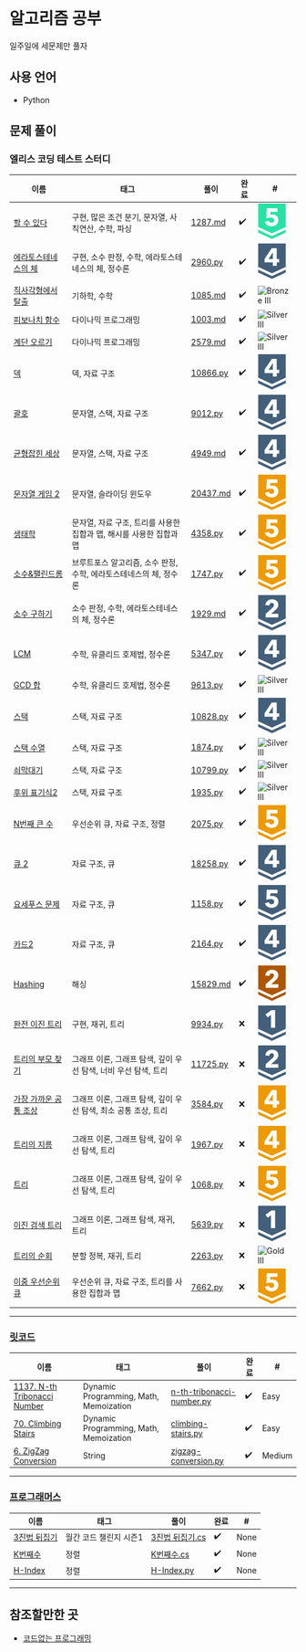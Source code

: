 # 알고리즘 공부

일주일에 세문제만 풀자

## 사용 언어

- Python

## 문제 풀이

### 엘리스 코딩 테스트 스터디

|                             이름                              |                                태그                                 |                                                         풀이                                                         | 완료 |     #      |
| ------------------------------------------------------------- | ------------------------------------------------------------------- | -------------------------------------------------------------------------------------------------------------------- | ---- | ---------- |
| [할 수 있다](https://www.acmicpc.net/problem/1287)            | 구현, 많은 조건 분기, 문자열, 사칙연산, 수학, 파싱                  | [1287.md](./baekjoon/problems/%5B1287%5D%ED%95%A0%20%EC%88%98%20%EC%9E%88%EB%8B%A4)                                  | ✔️   | ![Platinum V](./assets/16.svg) |
| [에라토스테네스의 체](https://www.acmicpc.net/problem/2960)   | 구현, 소수 판정, 수학, 에라토스테네스의 체, 정수론                  | [2960.py](./baekjoon/week_03/18_2960)                                                                                | ✔️   | ![![Silver I](./assets/10.svg)V](./assets/7.svg)  |
| [직사각형에서 탈출](https://www.acmicpc.net/problem/1085)     | 기하학, 수학                                                        | [1085.md](./baekjoon/problems/%5B1085%5D%EC%A7%81%EC%82%AC%EA%B0%81%ED%98%95%EC%97%90%EC%84%9C%20%ED%83%88%EC%B6%9C) | ✔️   | ![![![Bronze I](./assets/5.svg)I](./assets/4.svg)I](./assets/3.svg) |
| [피보나치 함수](https://www.acmicpc.net/problem/1003)         | 다이나믹 프로그래밍                                                 | [1003.md](./baekjoon/problems/%5B1003%5D%ED%94%BC%EB%B3%B4%EB%82%98%EC%B9%98%20%ED%95%A8%EC%88%98)                   | ✔️   | ![![![Silver I](./assets/10.svg)I](./assets/9.svg)I](./assets/8.svg) |
| [계단 오르기](https://www.acmicpc.net/problem/2579)           | 다이나믹 프로그래밍                                                 | [2579.md](./baekjoon/problems/%5B2579%5D%EA%B3%84%EB%8B%A8%20%EC%98%A4%EB%A5%B4%EA%B8%B0)                            | ✔️   | ![![![Silver I](./assets/10.svg)I](./assets/9.svg)I](./assets/8.svg) |
| [덱](https://www.acmicpc.net/problem/10866)                   | 덱, 자료 구조                                                       | [10866.py](./baekjoon/week_01/06_10866)                                                                              | ✔️   | ![![Silver I](./assets/10.svg)V](./assets/7.svg)  |
| [괄호](https://www.acmicpc.net/problem/9012)                  | 문자열, 스택, 자료 구조                                             | [9012.py](./baekjoon/week_01/03_9012)                                                                                | ✔️   | ![![Silver I](./assets/10.svg)V](./assets/7.svg)  |
| [균형잡힌 세상](https://www.acmicpc.net/problem/4949)         | 문자열, 스택, 자료 구조                                             | [4949.md](./baekjoon/problems/%5B4949%5D%EA%B7%A0%ED%98%95%EC%9E%A1%ED%9E%8C%20%EC%84%B8%EC%83%81)                   | ✔️   | ![![Silver I](./assets/10.svg)V](./assets/7.svg)  |
| [문자열 게임 2](https://www.acmicpc.net/problem/20437)        | 문자열, 슬라이딩 윈도우                                             | [20437.md](./baekjoon/problems/%5B20437%5D%EB%AC%B8%EC%9E%90%EC%97%B4%20%EA%B2%8C%EC%9E%84%202)                      | ✔️   | ![Gold V](./assets/11.svg)     |
| [생태학](https://www.acmicpc.net/problem/4358)                | 문자열, 자료 구조, 트리를 사용한 집합과 맵, 해시를 사용한 집합과 맵 | [4358.py](./baekjoon/week_02/13_4358)                                                                                | ✔️   | ![Gold V](./assets/11.svg)     |
| [소수&팰린드롬](https://www.acmicpc.net/problem/1747)         | 브루트포스 알고리즘, 소수 판정, 수학, 에라토스테네스의 체, 정수론   | [1747.py](./baekjoon/week_03/24_1747)                                                                                | ✔️   | ![Gold V](./assets/11.svg)     |
| [소수 구하기](https://www.acmicpc.net/problem/1929)           | 소수 판정, 수학, 에라토스테네스의 체, 정수론                        | [1929.md](./baekjoon/problems/%5B1929%5D%EC%86%8C%EC%88%98%20%EA%B5%AC%ED%95%98%EA%B8%B0)                            | ✔️   | ![![Silver I](./assets/10.svg)I](./assets/9.svg)  |
| [LCM](https://www.acmicpc.net/problem/5347)                   | 수학, 유클리드 호제법, 정수론                                       | [5347.py](./baekjoon/week_03/19_5347)                                                                                | ✔️   | ![![Silver I](./assets/10.svg)V](./assets/7.svg)  |
| [GCD 합](https://www.acmicpc.net/problem/9613)                | 수학, 유클리드 호제법, 정수론                                       | [9613.py](./baekjoon/week_03/20_9613)                                                                                | ✔️   | ![![![Silver I](./assets/10.svg)I](./assets/9.svg)I](./assets/8.svg) |
| [스택](https://www.acmicpc.net/problem/10828)                 | 스택, 자료 구조                                                     | [10828.py](./baekjoon/week_01/02_10828)                                                                              | ✔️   | ![![Silver I](./assets/10.svg)V](./assets/7.svg)  |
| [스택 수열](https://www.acmicpc.net/problem/1874)             | 스택, 자료 구조                                                     | [1874.py](./baekjoon/week_01/07_1874)                                                                                | ✔️   | ![![![Silver I](./assets/10.svg)I](./assets/9.svg)I](./assets/8.svg) |
| [쇠막대기](https://www.acmicpc.net/problem/10799)             | 스택, 자료 구조                                                     | [10799.py](./baekjoon/week_01/09_10799)                                                                              | ✔️   | ![![![Silver I](./assets/10.svg)I](./assets/9.svg)I](./assets/8.svg) |
| [후위 표기식2](https://www.acmicpc.net/problem/1935)          | 스택, 자료 구조                                                     | [1935.py](./baekjoon/week_01/08_1935)                                                                                | ✔️   | ![![![Silver I](./assets/10.svg)I](./assets/9.svg)I](./assets/8.svg) |
| [N번째 큰 수](https://www.acmicpc.net/problem/2075)           | 우선순위 큐, 자료 구조, 정렬                                        | [2075.py](./baekjoon/week_02/12_2075)                                                                                | ✔️   | ![Gold V](./assets/11.svg)     |
| [큐 2](https://www.acmicpc.net/problem/18258)                 | 자료 구조, 큐                                                       | [18258.py](./baekjoon/week_01/04_18258)                                                                              | ✔️   | ![![Silver I](./assets/10.svg)V](./assets/7.svg)  |
| [요세푸스 문제](https://www.acmicpc.net/problem/1158)         | 자료 구조, 큐                                                       | [1158.py](./baekjoon/week_01/01_1158)                                                                                | ✔️   | ![Silver V](./assets/6.svg)   |
| [카드2](https://www.acmicpc.net/problem/2164)                 | 자료 구조, 큐                                                       | [2164.py](./baekjoon/week_01/05_2164)                                                                                | ✔️   | ![![Silver I](./assets/10.svg)V](./assets/7.svg)  |
| [Hashing](https://www.acmicpc.net/problem/15829)              | 해싱                                                                | [15829.md](./baekjoon/problems/%5B15829%5DHashing)                                                                   | ✔️   | ![![Bronze I](./assets/5.svg)I](./assets/4.svg)  |
| [완전 이진 트리](https://www.acmicpc.net/problem/9934)        | 구현, 재귀, 트리                                                    | [9934.py](./baekjoon/week_03/21_9934)                                                                                | ❌   | ![Silver I](./assets/10.svg)   |
| [트리의 부모 찾기](https://www.acmicpc.net/problem/11725)     | 그래프 이론, 그래프 탐색, 깊이 우선 탐색, 너비 우선 탐색, 트리      | [11725.py](./baekjoon/week_02/14_11725)                                                                              | ❌   | ![![Silver I](./assets/10.svg)I](./assets/9.svg)  |
| [가장 가까운 공통 조상](https://www.acmicpc.net/problem/3584) | 그래프 이론, 그래프 탐색, 깊이 우선 탐색, 최소 공통 조상, 트리      | [3584.py](./baekjoon/week_02/16_3584)                                                                                | ❌   | ![![Gold I](./assets/15.svg)V](./assets/12.svg)    |
| [트리의 지름](https://www.acmicpc.net/problem/1967)           | 그래프 이론, 그래프 탐색, 깊이 우선 탐색, 트리                      | [1967.py](./baekjoon/week_02/15_1967)                                                                                | ❌   | ![![Gold I](./assets/15.svg)V](./assets/12.svg)    |
| [트리](https://www.acmicpc.net/problem/1068)                  | 그래프 이론, 그래프 탐색, 깊이 우선 탐색, 트리                      | [1068.py](./baekjoon/week_03/23_1068)                                                                                | ❌   | ![Gold V](./assets/11.svg)     |
| [이진 검색 트리](https://www.acmicpc.net/problem/5639)        | 그래프 이론, 그래프 탐색, 재귀, 트리                                | [5639.py](./baekjoon/week_03/22_5639)                                                                                | ❌   | ![Silver I](./assets/10.svg)   |
| [트리의 순회](https://www.acmicpc.net/problem/2263)           | 분할 정복, 재귀, 트리                                               | [2263.py](./baekjoon/week_02/17_2263)                                                                                | ❌   | ![![![Gold I](./assets/15.svg)I](./assets/14.svg)I](./assets/13.svg)   |
| [이중 우선순위 큐](https://www.acmicpc.net/problem/7662)      | 우선순위 큐, 자료 구조, 트리를 사용한 집합과 맵                     | [7662.py](./baekjoon/week_02/11_7662)                                                                                | ❌   | ![Gold V](./assets/11.svg)     |


---

### [릿코드](https://leetcode.com/)

|                                         이름                                          |                  태그                  |                                    풀이                                    | 완료 |   #    |
| ------------------------------------------------------------------------------------- | -------------------------------------- | -------------------------------------------------------------------------- | ---- | ------ |
| [1137. N-th Tribonacci Number](https://leetcode.com/problems/n-th-tribonacci-number/) | Dynamic Programming, Math, Memoization | [n-th-tribonacci-number.py](./leetcode/1137.%20N-th%20Tribonacci%20Number) | ✔️   | Easy   |
| [70. Climbing Stairs](https://leetcode.com/problems/climbing-stairs/)                 | Dynamic Programming, Math, Memoization | [climbing-stairs.py](./leetcode/70.%20Climbing%20Stairs)                   | ✔️   | Easy   |
| [6. ZigZag Conversion](https://leetcode.com/problems/zigzag-conversion/)              | String                                 | [zigzag-conversion.py](./leetcode/6.%20ZigZag%20Conversion)                | ✔️   | Medium |


---

### [프로그래머스](https://programmers.co.kr/)

|                                         이름                                          |          태그          |                                                                                      풀이                                                                                      | 완료 |  #   |
| ------------------------------------------------------------------------------------- | ---------------------- | ------------------------------------------------------------------------------------------------------------------------------------------------------------------------------ | ---- | ---- |
| [3진법 뒤집기](https://programmers.co.kr/learn/courses/30/lessons/68935)              | 월간 코드 챌린지 시즌1 | [3진법 뒤집기.cs](./programmers/%EC%9B%94%EA%B0%84%20%EC%BD%94%EB%93%9C%20%EC%B1%8C%EB%A6%B0%EC%A7%80%20%EC%8B%9C%EC%A6%8C1/3%EC%A7%84%EB%B2%95%20%EB%92%A4%EC%A7%91%EA%B8%B0) | ✔️   | None |
| [K번째수](https://programmers.co.kr/learn/courses/30/lessons/42748?language=csharp)   | 정렬                   | [K번째수.cs](./programmers/%EC%A0%95%EB%A0%AC/K%EB%B2%88%EC%A7%B8%EC%88%98)                                                                                                    | ✔️   | None |
| [H-Index](https://programmers.co.kr/learn/courses/30/lessons/42747?language=python3#) | 정렬                   | [H-Index.py](./programmers/%EC%A0%95%EB%A0%AC/H-Index)                                                                                                                         | ✔️   | None |


---

## 참조할만한 곳

- [코드없는 프로그래밍](https://www.youtube.com/channel/UCHcG02L6TSS-StkSbqVy6Fg)
